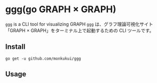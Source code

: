 # ggg(go GRAPH × GRAPH)
`ggg` is a CLI tool for visualizing GRAPH
`ggg` は、グラフ理論可視化サイト「GRAPH × GRAPH」をターミナル上で起動するための CLI ツールです。

## Install
```
go get -u github.com/monkukui/ggg
```

## Usage
